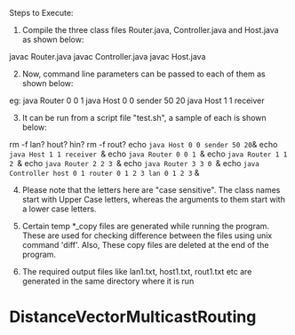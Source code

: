 Steps to Execute:

1. Compile the three class files Router.java, Controller.java and Host.java as shown below:

javac Router.java
javac Controller.java
javac Host.java

2. Now, command line parameters can be passed to each of them as shown below:

eg:  java Router 0 0 1
     java Host 0 0 sender 50 20
     java Host 1 1 receiver

3. It can be run from a script file "test.sh", a sample of each is shown below:


rm -f lan?  hout?  hin?
rm -f rout?
echo `java Host 0 0 sender 50 20`&
echo `java Host 1 1 receiver `&
echo `java Router 0 0 1 `&
echo `java Router 1 1 2 `&
echo `java Router 2 2 3 `&
echo `java Router 3 3 0 `&
echo `java Controller host 0 1 router 0 1 2 3 lan 0 1 2 3` & 

4. Please note that the letters here are "case sensitive". The class names start with Upper Case letters, whereas the arguments to them start with a lower case letters.

5. Certain temp *_copy files are generated while running the program. These are used for checking difference between the files using unix command 'diff'. Also, These copy files are deleted at the end of the program.  

6. The required output files like lan1.txt, host1.txt, rout1.txt etc are generated in the same directory where it is run
# DistanceVectorMulticastRouting